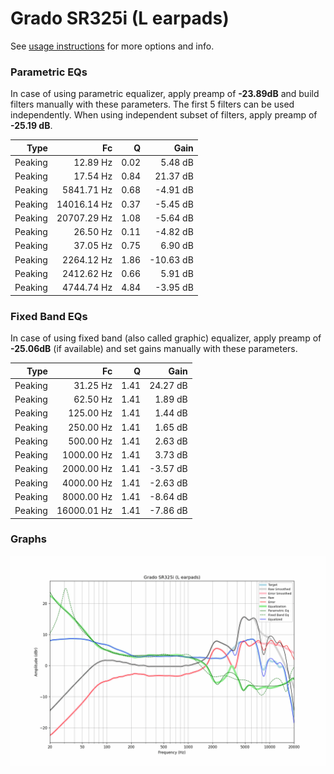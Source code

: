# Grado SR325i (L earpads)
See [usage instructions](https://github.com/jaakkopasanen/AutoEq#usage) for more options and info.

### Parametric EQs
In case of using parametric equalizer, apply preamp of **-23.89dB** and build filters manually
with these parameters. The first 5 filters can be used independently.
When using independent subset of filters, apply preamp of **-25.19 dB**.

| Type    | Fc          |    Q | Gain      |
|--------:|------------:|-----:|----------:|
| Peaking | 12.89 Hz    | 0.02 | 5.48 dB   |
| Peaking | 17.54 Hz    | 0.84 | 21.37 dB  |
| Peaking | 5841.71 Hz  | 0.68 | -4.91 dB  |
| Peaking | 14016.14 Hz | 0.37 | -5.45 dB  |
| Peaking | 20707.29 Hz | 1.08 | -5.64 dB  |
| Peaking | 26.50 Hz    | 0.11 | -4.82 dB  |
| Peaking | 37.05 Hz    | 0.75 | 6.90 dB   |
| Peaking | 2264.12 Hz  | 1.86 | -10.63 dB |
| Peaking | 2412.62 Hz  | 0.66 | 5.91 dB   |
| Peaking | 4744.74 Hz  | 4.84 | -3.95 dB  |

### Fixed Band EQs
In case of using fixed band (also called graphic) equalizer, apply preamp of **-25.06dB**
(if available) and set gains manually with these parameters.

| Type    | Fc          |    Q | Gain     |
|--------:|------------:|-----:|---------:|
| Peaking | 31.25 Hz    | 1.41 | 24.27 dB |
| Peaking | 62.50 Hz    | 1.41 | 1.89 dB  |
| Peaking | 125.00 Hz   | 1.41 | 1.44 dB  |
| Peaking | 250.00 Hz   | 1.41 | 1.65 dB  |
| Peaking | 500.00 Hz   | 1.41 | 2.63 dB  |
| Peaking | 1000.00 Hz  | 1.41 | 3.73 dB  |
| Peaking | 2000.00 Hz  | 1.41 | -3.57 dB |
| Peaking | 4000.00 Hz  | 1.41 | -2.63 dB |
| Peaking | 8000.00 Hz  | 1.41 | -8.64 dB |
| Peaking | 16000.01 Hz | 1.41 | -7.86 dB |

### Graphs
![](./Grado%20SR325i%20(L%20earpads).png)